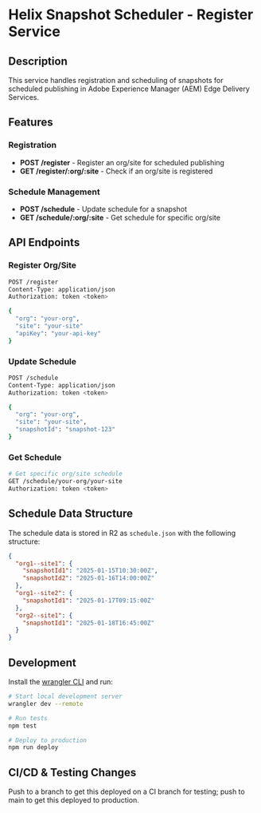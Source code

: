 # Helix Snapshot Scheduler - Register Service

## Description
This service handles registration and scheduling of snapshots for scheduled publishing in Adobe Experience Manager (AEM) Edge Delivery Services.

## Features

### Registration
- **POST /register** - Register an org/site for scheduled publishing
- **GET /register/:org/:site** - Check if an org/site is registered

### Schedule Management
- **POST /schedule** - Update schedule for a snapshot
- **GET /schedule/:org/:site** - Get schedule for specific org/site

## API Endpoints

### Register Org/Site
```bash
POST /register
Content-Type: application/json
Authorization: token <token>

{
  "org": "your-org",
  "site": "your-site"
  "apiKey": "your-api-key"
}
```

### Update Schedule
```bash
POST /schedule
Content-Type: application/json
Authorization: token <token>

{
  "org": "your-org",
  "site": "your-site", 
  "snapshotId": "snapshot-123"
}
```

### Get Schedule
```bash
# Get specific org/site schedule
GET /schedule/your-org/your-site
Authorization: token <token>
```

## Schedule Data Structure

The schedule data is stored in R2 as `schedule.json` with the following structure:

```json
{
  "org1--site1": {
    "snapshotId1": "2025-01-15T10:30:00Z",
    "snapshotId2": "2025-01-16T14:00:00Z"
  },
  "org1--site2": {
    "snapshotId1": "2025-01-17T09:15:00Z"
  },
  "org2--site1": {
    "snapshotId1": "2025-01-18T16:45:00Z"
  }
}
```

## Development

Install the [wrangler CLI](https://developers.cloudflare.com/workers/wrangler/install-and-update/) and run:

```bash
# Start local development server
wrangler dev --remote

# Run tests
npm test

# Deploy to production
npm run deploy
```

## CI/CD & Testing Changes
Push to a branch to get this deployed on a CI branch for testing; push to main to get this deployed to production.